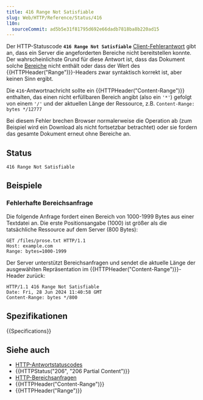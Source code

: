 ```yaml
---
title: 416 Range Not Satisfiable
slug: Web/HTTP/Reference/Status/416
l10n:
  sourceCommit: ad5b5e31f81795d692e66dadb7818ba8b220ad15
---
```


Der HTTP-Statuscode **`416 Range Not Satisfiable`** [Client-Fehlerantwort](/de/docs/Web/HTTP/Reference/Status#client_error_responses) gibt an, dass ein Server die angeforderten Bereiche nicht bereitstellen konnte. Der wahrscheinlichste Grund für diese Antwort ist, dass das Dokument solche [Bereiche](/de/docs/Web/HTTP/Guides/Range_requests) nicht enthält oder dass der Wert des {{HTTPHeader("Range")}}-Headers zwar syntaktisch korrekt ist, aber keinen Sinn ergibt.

Die `416`-Antwortnachricht sollte ein {{HTTPHeader("Content-Range")}} enthalten, das einen nicht erfüllbaren Bereich angibt (also ein `'*'`) gefolgt von einem `'/'` und der aktuellen Länge der Ressource, z.B. `Content-Range: bytes */12777`

Bei diesem Fehler brechen Browser normalerweise die Operation ab (zum Beispiel wird ein Download als nicht fortsetzbar betrachtet) oder sie fordern das gesamte Dokument erneut ohne Bereiche an.

## Status

```http
416 Range Not Satisfiable
```

## Beispiele

### Fehlerhafte Bereichsanfrage

Die folgende Anfrage fordert einen Bereich von 1000-1999 Bytes aus einer Textdatei an. Die erste Positionsangabe (1000) ist größer als die tatsächliche Ressource auf dem Server (800 Bytes):

```http
GET /files/prose.txt HTTP/1.1
Host: example.com
Range: bytes=1000-1999
```

Der Server unterstützt Bereichsanfragen und sendet die aktuelle Länge der ausgewählten Repräsentation im {{HTTPHeader("Content-Range")}}-Header zurück:

```http
HTTP/1.1 416 Range Not Satisfiable
Date: Fri, 28 Jun 2024 11:40:58 GMT
Content-Range: bytes */800
```

## Spezifikationen

{{Specifications}}

## Siehe auch

- [HTTP-Antwortstatuscodes](/de/docs/Web/HTTP/Reference/Status)
- {{HTTPStatus("206", "206 Partial Content")}}
- [HTTP-Bereichsanfragen](/de/docs/Web/HTTP/Guides/Range_requests)
- {{HTTPHeader("Content-Range")}}
- {{HTTPHeader("Range")}}
